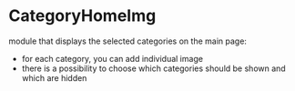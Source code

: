 # CategoryHomeImg
module that displays the selected categories on the main page:
- for each category, you can add individual image
- there is a possibility to choose which categories should be shown and which are hidden
